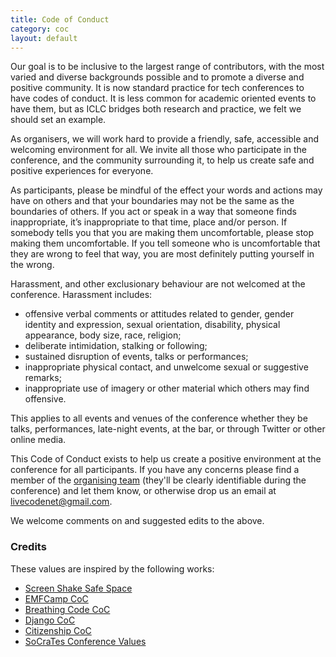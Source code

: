 ```yaml
---
title: Code of Conduct
category: coc
layout: default
---
```


Our goal is to be inclusive to the largest range of contributors, with the most varied and diverse backgrounds possible and to promote a diverse and positive community. It is now standard practice for tech conferences to have codes of conduct. It is less common for academic oriented events to have them, but as ICLC bridges both research and practice, we felt we should set an example.

As organisers, we will work hard to provide a friendly, safe, accessible and welcoming environment for all. We invite all those who participate in the conference, and the community surrounding it, to help us create safe and positive experiences for everyone.

As participants, please be mindful of the effect your words and actions may have on others and that your boundaries may not be the same as the boundaries of others. If you act or speak in a way that someone finds inappropriate, it’s inappropriate to that time, place and/or person. If somebody tells you that you are making them uncomfortable, please stop making them uncomfortable. If you tell someone who is uncomfortable that they are wrong to feel that way, you are most definitely putting yourself in the wrong.

Harassment, and other exclusionary behaviour are not welcomed at the conference. Harassment includes:

* offensive verbal comments or attitudes related to gender, gender identity and expression, sexual orientation, disability, physical appearance, body size, race, religion;
* deliberate intimidation, stalking or following;
* sustained disruption of events, talks or performances;
* inappropriate physical contact, and unwelcome sexual or suggestive remarks;
* inappropriate use of imagery or other material which others may find offensive.

This applies to all events and venues of the conference whether they be talks, performances, late-night events, at the bar, or through Twitter or other online media.

This Code of Conduct exists to help us create a positive environment at the conference for all participants. If you have any concerns please find a member of the [organising team](/team.html) (they'll be clearly identifiable during the conference) and let them know, or otherwise drop us an email at [livecodenet@gmail.com](mailto:livecodenet@gmail.com).

We welcome comments on and suggested edits to the above.

### Credits

These values are inspired by the following works:

* [Screen Shake Safe Space](http://screenshake.be/)
* [EMFCamp CoC](https://www.emfcamp.org/code-of-conduct)
* [Breathing Code CoC](http://breathing-code.de/codeofconduct.html)
* [Django CoC](https://www.djangoproject.com/conduct/)
* [Citizenship CoC](http://citizencodeofconduct.org/)
* [SoCraTes Conference Values](http://www.socrates-conference.de/values.html)
